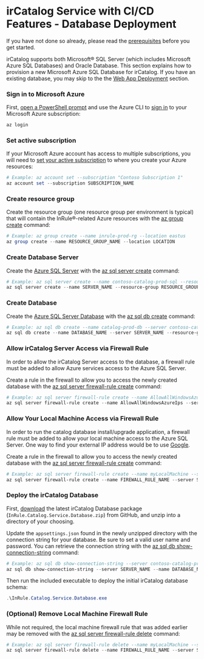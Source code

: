 # irCatalog Service with CI/CD Features - Database Deployment

If you have not done so already, please read the [prerequisites](deployment.md#prerequisites) before you get started.

irCatalog supports both Microsoft® SQL Server (which includes Microsoft Azure SQL Databases) and Oracle Database. This section explains how to provision a new Microsoft Azure SQL Database for irCatalog. If you have an existing database, you may skip to the the [Web App Deployment](#web-app-deployment) section.

### Sign in to Microsoft Azure
First, [open a PowerShell prompt](https://docs.microsoft.com/en-us/powershell/scripting/setup/starting-windows-powershell) and use the Azure CLI to [sign in](https://docs.microsoft.com/en-us/cli/azure/authenticate-azure-cli) to your Microsoft Azure subscription:
```powershell
az login
```

### Set active subscription
If your Microsoft Azure account has access to multiple subscriptions, you will need to [set your active subscription](https://docs.microsoft.com/en-us/cli/azure/account#az-account-set) to where you create your Azure resources:
```powershell
# Example: az account set --subscription "Contoso Subscription 1"
az account set --subscription SUBSCRIPTION_NAME
```

### Create resource group
Create the resource group (one resource group per environment is typical) that will contain the InRule®-related Azure resources with the [az group create](https://docs.microsoft.com/en-us/cli/azure/group#az-group-create) command:
```powershell
# Example: az group create --name inrule-prod-rg --location eastus
az group create --name RESOURCE_GROUP_NAME --location LOCATION
```

### Create Database Server
Create the [Azure SQL Server](https://docs.microsoft.com/en-us/azure/sql-database/sql-database-logical-servers) with the [az sql server create](https://docs.microsoft.com/en-us/cli/azure/sql/server?view=azure-cli-latest#az-sql-server-create) command:
```powershell
# Example: az sql server create --name contoso-catalog-prod-sql --resource-group inrule-prod-rg --location eastus --admin-user cicdadmin --admin-password password
az sql server create --name SERVER_NAME --resource-group RESOURCE_GROUP_NAME --location LOCATION --admin-user ADMIN_USER_NAME --admin-password ADMIN_USER_PASSWORD
```

### Create Database
Create the [Azure SQL Server Database](https://docs.microsoft.com/en-us/azure/sql-database/sql-database-single-databases-manage) with the [az sql db create](https://docs.microsoft.com/en-us/cli/azure/sql/db?view=azure-cli-latest#az-sql-db-create) command:
```powershell
# Example: az sql db create --name catalog-prod-db --server contoso-catalog-prod-sql --resource-group inrule-prod-rg
az sql db create --name DATABASE_NAME --server SERVER_NAME --resource-group RESOURCE_GROUP_NAME
```

### Allow irCatalog Server Access via Firewall Rule
In order to allow the irCatalog Server access to the database, a firewall rule must be added to allow Azure services access to the Azure SQL Server.

Create a rule in the firewall to allow you to access the newly created database with the [az sql server firewall-rule create](https://docs.microsoft.com/en-us/cli/azure/sql/server/firewall-rule?view=azure-cli-latest#az-sql-server-firewall-rule-create) command:
```powershell
# Example: az sql server firewall-rule create --name AllowAllWindowsAzureIps --server contoso-catalog-prod-sql --resource-group inrule-prod-rg --start-ip-address 0.0.0.0 --end-ip-address 0.0.0.0
az sql server firewall-rule create --name AllowAllWindowsAzureIps --server SERVER_NAME --resource-group RESOURCE_GROUP_NAME --start-ip-address 0.0.0.0 --end-ip-address 0.0.0.0
```
### Allow Your Local Machine Access via Firewall Rule
In order to run the catalog database install/upgrade application, a firewall rule must be added to allow your local machine access to the Azure SQL Server. One way to find your external IP address would be to use [Google](https://www.google.com/search?q=what+is+my+ip).

Create a rule in the firewall to allow you to access the newly created database with the [az sql server firewall-rule create](https://docs.microsoft.com/en-us/cli/azure/sql/server/firewall-rule?view=azure-cli-latest#az-sql-server-firewall-rule-create) command:
```powershell
# Example: az sql server firewall-rule create --name myLocalMachine --server contoso-catalog-prod-sql --resource-group inrule-prod-rg --start-ip-address 1.2.3.4 --end-ip-address 1.2.3.4
az sql server firewall-rule create --name FIREWALL_RULE_NAME --server SERVER_NAME --resource-group RESOURCE_GROUP_NAME --start-ip-address MY_EXTERNAL_IP --end-ip-address MY_EXTERNAL_IP
```

### Deploy the irCatalog Database
First, [download](https://github.com/InRule/AzureAppServices/releases/latest) the latest irCatalog Database package (`InRule.Catalog.Service.Database.zip`) from GitHub, and unzip into a directory of your choosing.

Update the `appsettings.json` found in the newly unzipped directory with the connection string for your database. Be sure to set a valid user name and password. You can retrieve the connection string with the [az sql db show-connection-string](https://docs.microsoft.com/en-us/cli/azure/sql/db?view=azure-cli-latest#az-sql-db-show-connection-string) command:
```powershell
# Example: az sql db show-connection-string --server contoso-catalog-prod-sql --name catalog-prod-db --client ado.net
az sql db show-connection-string --server SERVER_NAME --name DATABASE_NAME --client ado.net
```

Then run the included executable to deploy the initial irCatalog database schema:
```powershell
.\InRule.Catalog.Service.Database.exe
```

### (Optional) Remove Local Machine Firewall Rule
While not required, the local machine firewall rule that was added earlier may be removed with the [az sql server firewall-rule delete](https://docs.microsoft.com/en-us/cli/azure/sql/server/firewall-rule?view=azure-cli-latest#az-sql-server-firewall-rule-delete) command:
```powershell
# Example: az sql server firewall-rule delete --name myLocalMachine --server contoso-catalog-prod-sql --resource-group inrule-prod-rg
az sql server firewall-rule delete --name FIREWALL_RULE_NAME --server SERVER_NAME --resource-group RESOURCE_GROUP_NAME
```
